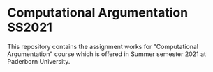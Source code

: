 # Computational Argumentation SS2021

This repository contains the assignment works for "Computational Argumentation" course which is offered in Summer semester 2021 at Paderborn University.